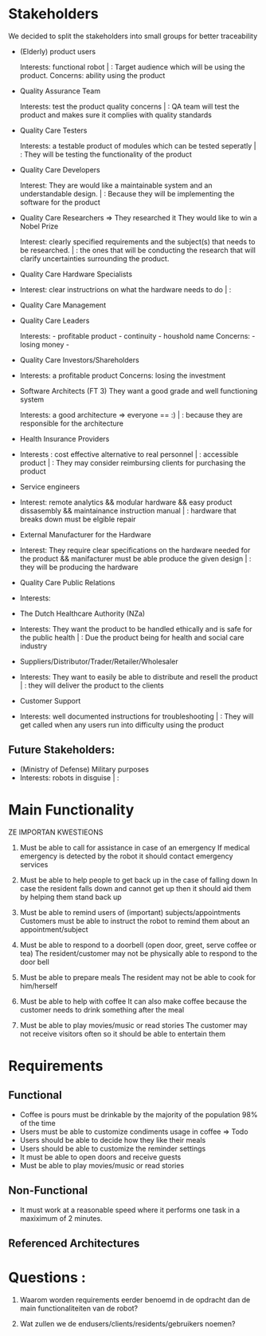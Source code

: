 # Stakeholders 


We decided to split the stakeholders into small groups for better traceability

- (Elderly) product users

	Interests: functional robot
		|	 : Target audience which will be using the product.
	Concerns: ability using the product


- Quality Assurance Team  
  

	Interests: test the product quality concerns
		|	 : QA team will test the product and makes sure it complies with quality standards


- Quality Care Testers
	
	Interests: a testable product of modules which can be tested seperatly
		|	:  They will be testing the functionality of the product

- Quality Care Developers

	Interest: They are would like a maintainable system and an understandable design.
		|	: Because they will be implementing the software for the product

- Quality Care Researchers => They researched it
  They would like to win a Nobel Prize

	Interest: clearly specified requirements and the subject(s) that needs to be researched.
		|	: the ones that will be conducting the research that will clarify uncertainties surrounding the product.

- Quality Care Hardware Specialists
- 
	Interest: clear instructrions on what the hardware needs to do
		|	: 

- Quality Care Management

- Quality Care Leaders

	Interests: 
		- profitable product
		- continuity
		- houshold name
	Concerns: 
		- losing money
		- 

- Quality Care Investors/Shareholders
-
	Interests: a profitable product
	Concerns: losing the investment

- Software Architects (FT 3) 
  They want a good grade and well functioning system

	Interests: a good architecture => everyone == :)
		|	 : because they are responsible for the architecture 

- Health Insurance Providers
-
	Interests : cost effective alternative to real personnel 
		|	  : accessible product 
		| 	  : They may consider reimbursing clients for purchasing the product

- Service engineers
- 
	Interest: remote analytics && modular hardware && easy product dissasembly && maintainance instruction manual
		|	: hardware that breaks down must be elgible repair

- External Manufacturer for the Hardware
-
	Interest: They require clear specifications on the hardware needed for the product && manifacturer must be able produce the given design
		|	: they will be producing the hardware
	
- Quality Care Public Relations 
-
	Interests: 

- The Dutch Healthcare Authority (NZa)
-
	Interests: They want the product to be handled ethically and is safe for the public health
		|	 :  Due the product being for health and social care industry

- Suppliers/Distributor/Trader/Retailer/Wholesaler
-
	Interests: They want to easily be able to distribute and resell the product  
		|	 : they will deliver the product to the clients
 
- Customer Support
-
	Interests: well documented instructions for troubleshooting
		|	 : They will get called when any users run into difficulty using the product

## Future Stakeholders: 
- (Ministry of Defense)  Military purposes
-
	Interests: robots in disguise 
		|	 : 	 


# Main Functionality 

ZE IMPORTAN KWESTIEONS

1. Must be able to call for assistance in case of an emergency
  If medical emergency is detected by the robot it should contact emergency services 

2. Must be able to help people to get back up in the case of falling down
  In case the resident falls down and cannot get up then it should aid them by helping them stand back up

3. Must be able to remind users  of (important) subjects/appointments   
  Customers must be able to instruct the robot to remind them about an appointment/subject
  
4. Must be able to respond to a doorbell (open door, greet, serve coffee or tea)
  The resident/customer may not be physically able to respond to the door bell 

5. Must be able to prepare meals
  The resident may not be able to cook for him/herself 

6. Must be able to help with coffee
  It can also make coffee because the customer needs to drink something after the meal

7. Must be able to play movies/music or read stories 
  The customer may not receive visitors often so it should be able to entertain them  
  
  

# Requirements
 
## Functional 

- Coffee is pours must be drinkable by the majority of the population 98% of the time
- Users must be able to customize condiments usage in coffee => Todo
- Users should be able to decide how they like their meals
- Users should be able to customize the reminder settings
- It must be able to open doors and receive guests
- Must be able to play movies/music or read stories 

## Non-Functional

-  It must work at a reasonable speed where it performs one task in a maxiximum of 2 minutes.

## Referenced Architectures

# Questions :

1. Waarom worden requirements eerder benoemd in de opdracht dan de main functionaliteiten van de robot?

2. Wat zullen we de endusers/clients/residents/gebruikers noemen?








